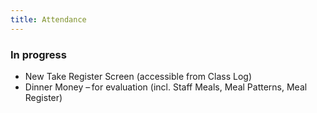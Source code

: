 ```yaml
---
title: Attendance
---
```


### In progress

* New Take Register Screen (accessible from Class Log)
* Dinner Money – for evaluation (incl. Staff Meals, Meal Patterns, Meal Register)